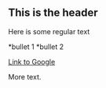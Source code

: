 ## This is the header

Here is some regular text 

*bullet 1
*bullet 2

[Link to Google](http://www.google.com)

More text.